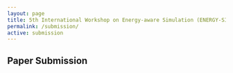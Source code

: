 ```yaml
---
layout: page
title: 5th International Workshop on Energy-aware Simulation (ENERGY-SIM’19)
permalink: /submission/
active: submission
---
```


## Paper Submission
